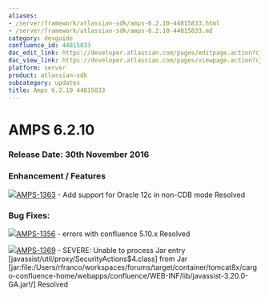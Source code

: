 ```yaml
---
aliases:
- /server/framework/atlassian-sdk/amps-6.2.10-44815833.html
- /server/framework/atlassian-sdk/amps-6.2.10-44815833.md
category: devguide
confluence_id: 44815833
dac_edit_link: https://developer.atlassian.com/pages/editpage.action?cjm=wozere&pageId=44815833
dac_view_link: https://developer.atlassian.com/pages/viewpage.action?cjm=wozere&pageId=44815833
platform: server
product: atlassian-sdk
subcategory: updates
title: Amps 6.2.10 44815833
---
```

# AMPS 6.2.10

### Release Date: 30th November 2016

### Enhancement / Features

<a href="https://ecosystem.atlassian.net/browse/AMPS-1363?src=confmacro" class="jira-issue-key"><img src="https://ecosystem.atlassian.net/secure/viewavatar?size=xsmall&amp;avatarId=15310&amp;avatarType=issuetype" class="icon" />AMPS-1363</a> - Add support for Oracle 12c in non-CDB mode Resolved

### Bug Fixes: 

<a href="https://ecosystem.atlassian.net/browse/AMPS-1356?src=confmacro" class="jira-issue-key"><img src="https://ecosystem.atlassian.net/secure/viewavatar?size=xsmall&amp;avatarId=15303&amp;avatarType=issuetype" class="icon" />AMPS-1356</a> - errors with confluence 5.10.x Resolved

<a href="https://ecosystem.atlassian.net/browse/AMPS-1369?src=confmacro" class="jira-issue-key"><img src="https://ecosystem.atlassian.net/secure/viewavatar?size=xsmall&amp;avatarId=15303&amp;avatarType=issuetype" class="icon" />AMPS-1369</a> - SEVERE: Unable to process Jar entry \[javassist/util/proxy/SecurityActions$4.class\] from Jar \[jar:file:/Users/rfranco/workspaces/forums/target/container/tomcat8x/cargo-confluence-home/webapps/confluence/WEB-INF/lib/javassist-3.20.0-GA.jar!/\] Resolved





























































































































































































































































































